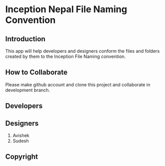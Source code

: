 # Inception Nepal File Naming Convention

## Introduction
This app will help developers and designers conform the files and folders created by them to the Inception File Naming convention.

## How to Collaborate
Please make github account and clone this project and collaborate in development branch.

## Developers

## Designers
1. Avishek
2. Sudesh

## Copyright